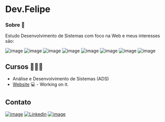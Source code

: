 # Dev.Felipe 

<!-- [![Linkedin Badge](https://img.shields.io/badge/GitHub-100000?style=for-the-badge&logo=github&logoColor=white)](https://www.linkedin.com/in/felipefarinha/) -->

### Sobre 💬
Estudo Desenvolvimento de Sistemas com foco na Web e meus interesses são:

![image](	https://img.shields.io/badge/HTML5-E34F26?style=for-the-badge&logo=html5&logoColor=white)
![image](https://img.shields.io/badge/CSS3-1572B6?style=for-the-badge&logo=css3&logoColor=white)
![image](https://img.shields.io/badge/JavaScript-323330?style=for-the-badge&logo=javascript&logoColor=F7DF1E)
![image](https://img.shields.io/badge/Python-FFD43B?style=for-the-badge&logo=python&logoColor=blue)
![image](https://img.shields.io/badge/React-20232A?style=for-the-badge&logo=react&logoColor=61DAFB)
![image](https://img.shields.io/badge/Node.js-339933?style=for-the-badge&logo=nodedotjs&logoColor=white)
![image](https://img.shields.io/badge/Visual_Studio-5C2D91?style=for-the-badge&logo=visual%20studio&logoColor=white)
![image](https://img.shields.io/badge/Figma-F24E1E?style=for-the-badge&logo=figma&logoColor=white)


<!-- Cursando ADS com foco em Desenvolvimento Web. Meu objeto é incorporar minha vivência do designer ao desenvolvimento ⚡  -->
 

<!-- ### Stacks

![image](https://img.shields.io/badge/Todoist-E44332?style=for-the-badge&logo=todoist&logoColor=white)
![image](https://img.shields.io/badge/Notion-000000?style=for-the-badge&logo=notion&logoColor=white) 
![image](https://img.shields.io/badge/TypeScript-007ACC?style=for-the-badge&logo=typescript&logoColor=white)  -->
<!-- ![image]() -->
<!-- ![image](https://github-readme-stats.vercel.app/api?username=felipefarinha)
![image](https://github-readme-streak-stats.herokuapp.com/?user=felipefarinha) -->

## Cursos  👨🏼‍🏫

- Análise e Desenvolvimento de Sistemas (ADS) 
- [Website](https://fagnerpsantos.dev/) 💻 - Working on it.

<!-- ## Experiências
- Montando
-
- -->

## Contato
[![image](https://img.shields.io/badge/WhatsApp-25D366?style=for-the-badge&logo=whatsapp&logoColor=white)](https://api.whatsapp.com/send?phone=5561983406881)
[![Linkedin](https://img.shields.io/badge/LinkedIn-0077B5?style=for-the-badge&logo=linkedin&logoColor=white)](https://www.linkedin.com/in/felipefarinha/)
[![image](https://img.shields.io/badge/Discord-5865F2?style=for-the-badge&logo=discord&logoColor=white)](https://discord.gg/eC86AWMu)


<!--
![image](https://img.shields.io/badge/website-000000?style=for-the-badge&logo=About.me&logoColor=white)
-->
<!-- <br><br> -->
<!-- <div align="center">
  <a href="https://github.com/felipefarinha">
  <img height="160em" src="https://github-readme-stats.vercel.app/api?username=felipefarinha&show_icons=true&theme=github_dark&include_all_commits=true&count_private=true"/>
  <img height="160em" src="https://github-readme-stats.vercel.app/api/top-langs/?username=felipefarinha&layout=compact&langs_count=7&theme=github_dark"/>
</div> -->
